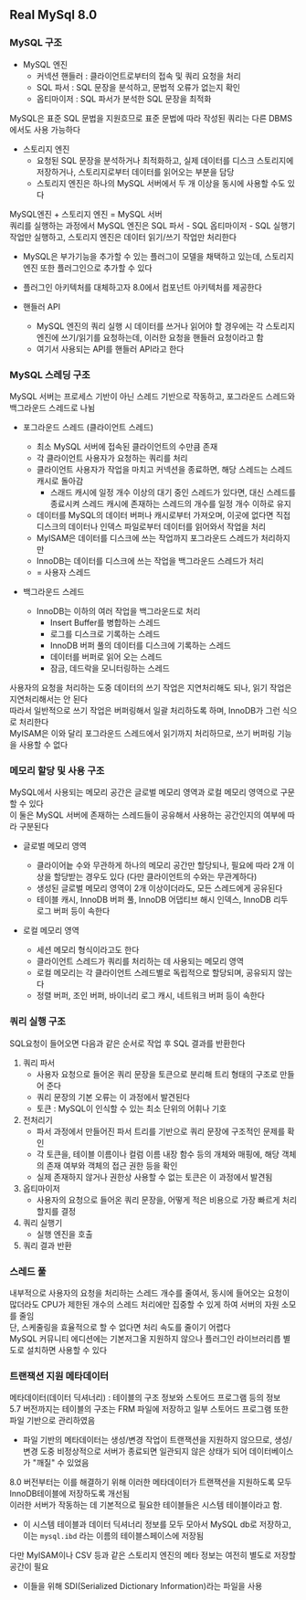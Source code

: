 ## Real MySql 8.0

### MySQL 구조
- MySQL 엔진 
  - 커넥션 핸들러 : 클라이언트로부터의 접속 및 쿼리 요청을 처리
  - SQL 파서 : SQL 문장을 분석하고, 문법적 오류가 없는지 확인
  - 옵티마이저 : SQL 파서가 분석한 SQL 문장을 최적화

MySQL은 표준 SQL 문법을 지원흐므로 표준 문법에 따라 작성된 쿼리는 다른 DBMS에서도 사용 가능하다

- 스토리지 엔진
  - 요청된 SQL 문장을 분석하거나 최적화하고, 실제 데이터를 디스크 스토리지에 저장하거나, 스토리지로부터 데이터를 읽어오는 부분을 담당
  - 스토리지 엔진은 하나의 MySQL 서버에서 두 개 이상을 동시에 사용할 수도 있다

MySQL엔진 + 스토리지 엔진 = MySQL 서버  
쿼리를 실행하는 과정에서 MySQL 엔진은 SQL 파서 - SQL 옵티마이저 - SQL 실행기 작업만 실행하고, 스토리지 엔진은 데이터 읽기/쓰기 작업만 처리한다  
- MySQL은 부가기능을 추가할 수 있는 플러그이 모델을 채택하고 있는데, 스토리지 엔진 또한 플러그인으로 추가할 수 있다

- 플러그인 아키텍처를 대체하고자 8.0에서 컴포넌트 아키텍처를 제공한다





- 핸들러 API
  - MySQL 엔진의 쿼리 실행 시 데이터를 쓰거나 읽어야 할 경우에는 각 스토리지 엔진에 쓰기/읽기를 요청하는데, 이러한 요청을 핸들러 요청이라고 함
  - 여기서 사용되는 API를 핸들러 API라고 한다

### MySQL 스레딩 구조
MySQL 서버는 프로세스 기반이 아닌 스레드 기반으로 작동하고, 포그라운드 스레드와 백그라운드 스레드로 나뉨
- 포그라운드 스레드 (클라이언트 스레드)
  - 최소 MySQL 서버에 접속된 클라이언트의 수만큼 존재
  - 각 클라이언트 사용자가 요청하는 쿼리를 처리
  - 클라이언트 사용자가 작업을 마치고 커넥션을 종료하면, 해당 스레드는 스레드 캐시로 돌아감
    - 스래드 캐시에 일정 개수 이상의 대기 중인 스레드가 있다면, 대신 스레드를 종료시켜 스레드 캐시에 존재하는 스레드의 개수를 일정 개수 이하로 유지
  - 데이터를 MySQL의 데이터 버퍼나 캐시로부터 가져오며, 이곳에 없다면 직접 디스크의 데이터나 인덱스 파일로부터 데이터를 읽어와서 작업을 처리
  - MyISAM은 데이터를 디스크에 쓰는 작업까지 포그라운드 스레드가 처리하지만
  - InnoDB는 데이터를 디스크에 쓰는 작업을 백그라운드 스레드가 처리
  - = 사용자 스레드


- 백그라운드 스레드
  - InnoDB는 이하의 여러 작업을 백그라운드로 처리
    - Insert Buffer를 병합하는 스레드
    - 로그를 디스크로 기록하는 스레드
    - InnoDB 버퍼 풀의 데이터를 디스크에 기록하는 스레드
    - 데이터를 버퍼로 읽어 오는 스레드
    - 잠금, 데드락을 모니터링하는 스레드

사용자의 요청을 처리하는 도중 데이터의 쓰기 작업은 지연처리해도 되나, 읽기 작업은 지연처리해서는 안 된다  
따라서 일반적으로 쓰기 작업은 버퍼링해서 일괄 처리하도록 하며, InnoDB가 그런 식으로 처리한다  
MyISAM은 이와 달리 포그라운드 스레드에서 읽기까지 처리하므로, 쓰기 버퍼링 기능을 사용할 수 없다


### 메모리 할당 및 사용 구조
MySQL에서 사용되는 메모리 공간은 글로벌 메모리 영역과 로컬 메모리 영역으로 구문할 수 있다  
이 둘은 MySQL 서버에 존재하는 스레드들이 공유해서 사용하는 공간인지의 여부에 따라 구분된다


- 글로벌 메모리 영역
  - 클라이어늩 수와 무관하게 하나의 메모리 공간만 할당되나, 필요에 따라 2개 이상을 할당받는 경우도 있다 (다만 클라이언트의 수와는 무관계하다)
  - 생성된 글로벌 메모리 영역이 2개 이상이더라도, 모든 스레드에게 공유된다
  - 테이블 캐시, InnoDB 버퍼 풀, InnoDB 어댑티브 해시 인덱스, InnoDB 리두 로그 버퍼 등이 속한다


- 로컬 메모리 영역
  - 세션 메모리 형식이라고도 한다
  - 클라이언트 스레드가 쿼리를 처리하는 데 사용되는 메모리 영역
  - 로컬 메모리는 각 클라이언트 스레드별로 독립적으로 할당되며, 공유되지 않는다
  - 정렬 버퍼, 조인 버퍼, 바이너리 로그 캐시, 네트워크 버퍼 등이 속한다


### 쿼리 실행 구조
SQL요청이 들어오면 다음과 같은 순서로 작업 후 SQL 결과를 반환한다

1. 쿼리 파서
   - 사용자 요청으로 들어온 쿼리 문장을 토큰으로 분리해 트리 형태의 구조로 만들어 준다
   - 쿼리 문장의 기본 오류는 이 과정에서 발견된다
   - 토큰 : MySQL이 인식할 수 있는 최소 단위의 어휘나 기호
2. 전처리기
   - 파서 과정에서 만들어진 파서 트리를 기반으로 쿼리 문장에 구조적인 문제를 확인
   - 각 토큰을, 테이블 이름이나 컬럼 이름 내장 함수 등의 개체와 매핑에, 해당 객체의 존재 여부와 객체의 접근 권한 등을 확인
   - 실제 존재하지 않거나 권한상 사용할 수 없는 토큰은 이 과정에서 발견됨
3. 옵티마이저
   - 사용자의 요청으로 들어온 쿼리 문장을, 어떻게 적은 비용으로 가장 빠르게 처리할지를 결정
4. 쿼리 실행기
   - 실행 엔진을 호출
5. 쿼리 결과 반환


### 스레드 풀
내부적으로 사용자의 요청을 처리하는 스레드 개수를 줄여서, 동시에 들어오는 요청이 많더라도 CPU가 제한된 개수의 스레드 처리에만 집중할 수 있게 하여 서버의 자원 소모를 줄임  
단, 스케줄링을 효율적으로 할 수 없다면 처리 속도를 줄이기 어렵다  
MySQL 커뮤니티 에디션에는 기본저그올 지원하지 않으나 플러그인 라이브러리릅 별도로 설치하면 사용할 수 있다  

### 트랜잭션 지원 메타데이터
메타데이터(데이터 딕셔너리) : 테이블의 구조 정보와 스토어드 프로그램 등의 정보  
5.7 버전까지는 테이블의 구조는 FRM 파일에 저장하고 일부 스토어드 프로그램 또한 파일 기반으로 관리하였음
- 파일 기반의 메타데이터는 생성/변경 작업이 트랜잭션을 지원하지 않으므로, 생성/변경 도중 비정상적으로 서버가 종료되면 일관되지 않은 상태가 되어 데이터베이스가 "깨질" 수 있었음

8.0 버전부터는 이를 해결하기 위해 이러한 메타데이터가 트랜잭션을 지원하도록 모두 InnoDB테이블에 저장하도록 개선됨  
이러한 서버가 작동하는 데 기본적으로 필요한 테이블들은 시스템 테이블이라고 함.
- 이 시스템 테이블과 데이터 딕셔너리 정보를 모두 모아서 MySQL db로 저장하고, 이는 `mysql.ibd` 라는 이름의 테이블스페이스에 저장됨


다만 MyISAM이나 CSV 등과 같은 스토리지 엔진의 메타 정보는 여전히 별도로 저장할 공간이 필요  
- 이들을 위해 SDI(Serialized Dictionary Information)라는 파일을 사용